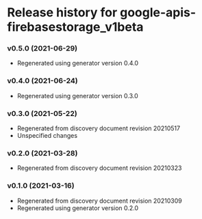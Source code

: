 # Release history for google-apis-firebasestorage_v1beta

### v0.5.0 (2021-06-29)

* Regenerated using generator version 0.4.0

### v0.4.0 (2021-06-24)

* Regenerated using generator version 0.3.0

### v0.3.0 (2021-05-22)

* Regenerated from discovery document revision 20210517
* Unspecified changes

### v0.2.0 (2021-03-28)

* Regenerated from discovery document revision 20210323

### v0.1.0 (2021-03-16)

* Regenerated from discovery document revision 20210309
* Regenerated using generator version 0.2.0

